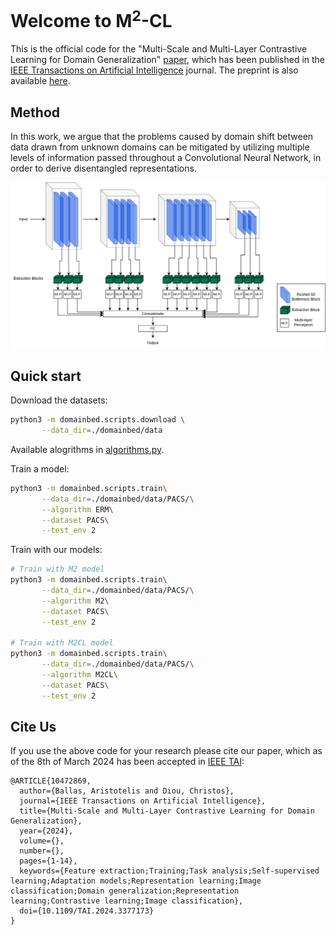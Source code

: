# Welcome to M<sup>2</sup>-CL

This is the official code for the "Multi-Scale and Multi-Layer 
Contrastive Learning for Domain Generalization" [paper](https://ieeexplore.ieee.org/document/10472869), 
which has been published in the [IEEE Transactions on 
Artificial Intelligence](https://ieeexplore.ieee.org/xpl/RecentIssue.jsp?punumber=9078688) journal.
The preprint is also available [here](https://arxiv.org/abs/2308.14418).

## Method
 In this work, we argue that the problems caused by
domain shift between data drawn from unknown domains can be mitigated
by utilizing multiple levels of information passed throughout a
Convolutional Neural Network, in order to derive disentangled
representations.

<img src="assets/m2cl_arch.png" alt="drawing"/>


## Quick start

Download the datasets:

```sh
python3 -m domainbed.scripts.download \
       --data_dir=./domainbed/data
```

Available alogrithms in [algorithms.py](./domainbed/algorithms.py). 

Train a model:

```sh
python3 -m domainbed.scripts.train\
       --data_dir=./domainbed/data/PACS/\
       --algorithm ERM\
       --dataset PACS\
       --test_env 2
```

Train with our models:

```sh 
# Train with M2 model 
python3 -m domainbed.scripts.train\
       --data_dir=./domainbed/data/PACS/\
       --algorithm M2\
       --dataset PACS\
       --test_env 2

# Train with M2CL model 
python3 -m domainbed.scripts.train\
       --data_dir=./domainbed/data/PACS/\
       --algorithm M2CL\
       --dataset PACS\
       --test_env 2
```


## Cite Us
If you use the above code for your research please cite our paper, which as of the 8th of March 2024 has been accepted in [IEEE TAI](https://ieeexplore.ieee.org/xpl/RecentIssue.jsp?punumber=9078688):
```citation
@ARTICLE{10472869,
  author={Ballas, Aristotelis and Diou, Christos},
  journal={IEEE Transactions on Artificial Intelligence}, 
  title={Multi-Scale and Multi-Layer Contrastive Learning for Domain Generalization}, 
  year={2024},
  volume={},
  number={},
  pages={1-14},
  keywords={Feature extraction;Training;Task analysis;Self-supervised learning;Adaptation models;Representation learning;Image classification;Domain generalization;Representation learning;Contrastive learning;Image classification},
  doi={10.1109/TAI.2024.3377173}
}
```
